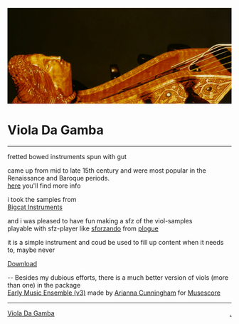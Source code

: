 ![](bg.png)

# Viola Da Gamba

---

fretted bowed instruments spun with gut  

came up from mid to late 15th century and were most popular in the Renaissance and Baroque periods.  
[here](https://en.wikipedia.org/wiki/Viol) you'll find more info

i took the samples from  
[Bigcat Instruments](http://bigcatinstruments.blogspot.com/2014/08/gm-midi-instruments-for-kontakt.html)

and i was pleased to have fun making a sfz of the viol-samples  
playable with sfz-player like <a href="https://www.plogue.com/products/sforzando.html" target="sfo">sforzando</a> from <a href="https://www.plogue.com/" target="plg">plogue</a>  

it is a simple instrument and coud be used to fill up content when it needs to, maybe never  

[Download](sfz/violadagamba.zip)  

--
Besides my dubious efforts, there is a much better version of viols (more than one) in the package  
[Early Music Ensemble (v3)](https://www.dropbox.com/s/v94z8sruj7yh0by/Early%20Music%20Ensemble%20%28v3%29%20SFZ%20Files.zip?dl=0)
made by [Arianna Cunningham](https://www.youtube.com/channel/UCoSBT4PeH0fxfvA0zQUxWRw/about) for [Musescore](https://musescore.org/)

----

[Viola Da Gamba](https://bobobo-git.github.io/SFZ-Viola-Da-Gamba/) <a style="float:right;" href="https://github.com/bobobo-git/SFZ-Viola-Da-Gamba/">.</a>
